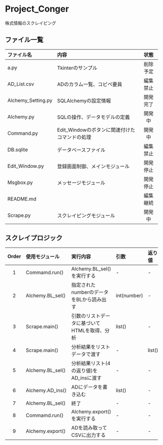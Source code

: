 # Project_Conger
株式情報のスクレイピング
## ファイル一覧
|ファイル名|内容|状態|
|:---|:---|:---:|
|a.py|Tkinterのサンプル|削除予定|
|AD_List.csv|ADのカラム一覧、コピペ要員|編集禁止|
|Alchemy_Setting.py|SQLAlchemyの設定情報|開発完了|
|Alchemy.py|SQLの操作、データモデルの定義|開発中|
|Command.py|Edit_Windowのボタンに関連付けたコマンドの処理|開発中|
|DB.sqlite|データベースファイル|編集禁止|
|Edit_Window.py|登録画面制御、メインモジュール|開発停止|
|Msgbox.py|メッセージモジュール|開発停止|
|README.md||編集継続|
|Scrape.py|スクレイピングモジュール|開発中|

## スクレイプロジック
|Order|使用モジュール|実行内容|引数|返り値|
|:---:|:---|:---|:---|:---|
|1|Commamd.run()|Alchemy.BL_sel()を実行する|-|-|
|2|Alchemy.BL_sel()|指定されたnumberのデータをBLから読み出す|int(number)|-|
|3|Scrape.main()|引数のリストデータに基づいてHTMLを取得、分析|list()|-|
|4|Scrape.main()|分析結果をリストデータで渡す|-|list()|
|5|Alchemy.BL_sel()|分析結果リスト(4の返り値)をAD_insに渡す|-|-|
|6|Alchemy.AD_ins()|ADにデータを書き込む|list()|-|
|7|Alchemy.BL_sel()|終了|-|-|
|8|Commamd.run()|Alchemy.export()を実行する|-|-|
|9|Alchemy.export()|ADを読み取ってCSVに出力する|-|-|
